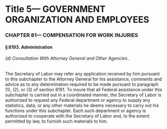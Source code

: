 
# Title 5— GOVERNMENT ORGANIZATION AND EMPLOYEES
### CHAPTER 81— COMPENSATION FOR WORK INJURIES
#### § 8193. Administration
###### (d) Consultation With Attorney General and Other Agencies .

The Secretary of Labor may refer any application received by him pursuant to this subchapter to the Attorney General for his assistance, comments and advice as to any determination required to be made pursuant to paragraph (1), (2), or (3) of section 8191. To insure that all Federal assistance under this subchapter is carried out in a coordinated manner, the Secretary of Labor is authorized to request any Federal department or agency to supply any statistics, data, or any other materials he deems necessary to carry out his functions under this subchapter. Each such department or agency is authorized to cooperate with the Secretary of Labor and, to the extent permitted by law, to furnish such materials to him.

